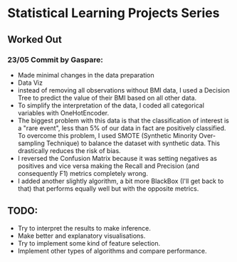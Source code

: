 # Statistical Learning Projects Series 
## Worked Out 

### 23/05 Commit by Gaspare:
- Made minimal changes in the data preparation 
- Data Viz
- instead of removing all observations without BMI data, I used a Decision Tree to predict the value of their BMI based on all other data. 
- To simplify the interpretation of the data, I coded all categorical variables with OneHotEncoder. 
- The biggest problem with this data is that the classification of interest is a "rare event", less than 5% of our data in fact are positively classified. To overcome this problem, I used SMOTE (Synthetic Minority Over-sampling Technique) to balance the dataset with synthetic data. This drastically reduces the risk of bias.
- I reversed the Confusion Matrix because it was setting negatives as positives and vice versa making the Recall and Precision (and consequently F1) metrics completely wrong.
- I added another slightly algorithm, a bit more BlackBox (I'll get back to that) that performs equally well but with the opposite metrics. 



## TODO:
- Try to interpret the results to make inference.
- Make better and explanatory visualisations. 
- Try to implement some kind of feature selection.
- Implement other types of algorithms and compare performance. 

